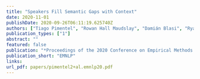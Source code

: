 ```yaml
---
title: "Speakers Fill Semantic Gaps with Context"
date: 2020-11-01
publishDate: 2020-09-26T06:11:19.625740Z
authors: ["Tiago Pimentel", "Rowan Hall Maudslay", "Damián Blasi", "Ryan Cotterell"]
publication_types: ["1"]
abstract: ""
featured: false
publication: "*Proceedings of the 2020 Conference on Empirical Methods in Natural Language Processing*"
publication_short: "EMNLP"
links:
url_pdf: papers/pimentel2+al.emnlp20.pdf
---
```


